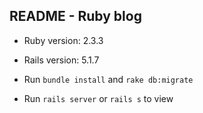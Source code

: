 ## README - Ruby blog

* Ruby version: 2.3.3

* Rails version: 5.1.7

* Run `bundle install` and `rake db:migrate`

* Run `rails server` or `rails s` to view